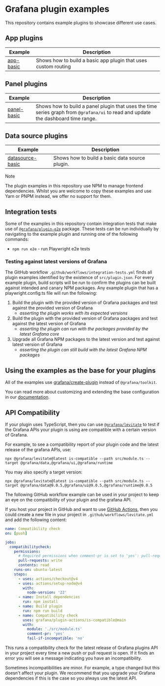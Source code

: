 # Grafana plugin examples

This repository contains example plugins to showcase different use cases.

## App plugins

| Example                                                       | Description                                                                                |
| ------------------------------------------------------------- | ------------------------------------------------------------------------------------------ |
| [app-basic](examples/app-basic)                               | Shows how to build a basic app plugin that uses custom routing                             |

## Panel plugins

| Example                                           | Description                                                                                                                       |
| ------------------------------------------------- | --------------------------------------------------------------------------------------------------------------------------------- |
| [panel-basic](examples/panel-basic)               | Shows how to build a panel plugin that uses the time series graph from `@grafana/ui` to read and update the dashboard time range. |

## Data source plugins

| Example                                                                                   | Description                                                                                                   |
| ----------------------------------------------------------------------------------------- | ------------------------------------------------------------------------------------------------------------- |
| [datasource-basic](examples/datasource-basic)                                             | Shows how to build a basic data source plugin.                                                                |

> [!NOTE]
> The plugin examples in this repository use NPM to manage frontend dependencies. Whilst you are welcome to copy these examples and use Yarn or PNPM instead, we offer no support for them.

## Integration tests

Some of the examples in this repository contain integration tests that make use of [`@grafana/plugin-e2e`](https://npmjs.com/package/@grafana/plugin-e2e) package. These tests can be run individually by navigating to the example plugin and running one of the following commands:

- `npm run e2e` - run Playwright e2e tests

### Testing against latest versions of Grafana

The GitHub workflow `.github/workflows/integration-tests.yml` finds all plugin examples identified by the existence of `src/plugin.json`. For every example plugin, build scripts will be run to confirm the plugins can be built against intended and canary NPM packages. Any example plugin that has a playwright.config.ts file will run the following:

1. Build the plugin with the provided version of Grafana packages and test against the provided version of Grafana
   - _asserting the plugin works with its expected versions_
2. Build the plugin with the provided version of Grafana packages and test against the latest version of Grafana
   - _asserting the plugin can run with the packages provided by the latest Grafana core_
3. Upgrade all Grafana NPM packages to the latest version and test against latest version of Grafana
   - _asserting the plugin can still build with the latest Grafana NPM packages_

## Using the examples as the base for your plugins

All of the examples use [grafana/create-plugin](https://grafana.com/developers/plugin-tools) instead of `@grafana/toolkit`.

You can read more about customizing and extending the base configuration in our [documentation](https://grafana.com/developers/plugin-tools/create-a-plugin/extend-a-plugin/extend-configurations).

## API Compatibility

If your plugin uses TypeScript, then you can use [`@grafana/levitate`](https://github.com/grafana/levitate/) to test if the Grafana APIs your plugin is using are compatible with a certain version of Grafana.

For example, to see a compatibility report of your plugin code and the latest release of the grafana APIs, use:

```
npx @grafana/levitate@latest is-compatible --path src/module.ts --target @grafana/data,@grafana/ui,@grafana/runtime

```

You may also specify a target version:

```
npx @grafana/levitate@latest is-compatible --path src/module.ts --target @grafana/data@9.0.5,@grafana/ui@9.0.5,@grafana/runtime@9.0.5

```

The following GitHub workflow example can be used in your project to keep an eye on the compatibility of your plugin and the grafana API.

If you host your project in GitHub and want to use [GitHub Actions](https://docs.github.com/en/actions), then you could create a new file in your project in `.github/workflows/levitate.yml` and add the following content:

```yaml
name: Compatibility check
on: [push]

jobs:
  compatibilitycheck:
    permissions:
      # Required permissions when comment-pr is set to 'yes': pull-requests: write, contents: read
      pull-requests: write
      contents: read
    runs-on: ubuntu-latest
    steps:
      - uses: actions/checkout@v4
      - uses: actions/setup-node@v4
        with:
          node-version: '22'
      - name: Install dependencies
        run: npm install
      - name: Build plugin
        run: npm run build
      - name: Compatibility check
        uses: grafana/plugin-actions/is-compatible@main
        with:
          module: './src/module.ts'
          comment-pr: 'yes'
          fail-if-incompatible: 'no'
```

This runs a compatibility check for the latest release of Grafana plugins API in your project every time a new push or pull request is open. If it finds an error you will see a message indicating you have an incompatibility.

Sometimes incompatibilities are minor. For example, a type changed but this doesn't affect your plugin. We recommend that you upgrade your Grafana dependencies if this is the case so you always use the latest API.
